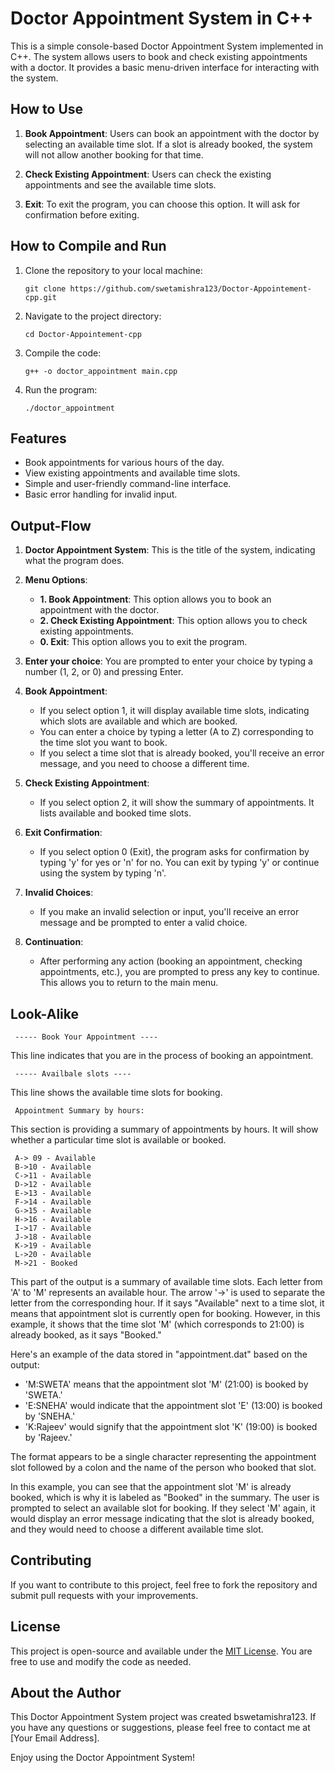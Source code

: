 # Doctor Appointment System in C++

This is a simple console-based Doctor Appointment System implemented in C++. The system allows users to book and check existing appointments with a doctor. It provides a basic menu-driven interface for interacting with the system.

## How to Use

1. **Book Appointment**: Users can book an appointment with the doctor by selecting an available time slot. If a slot is already booked, the system will not allow another booking for that time.

2. **Check Existing Appointment**: Users can check the existing appointments and see the available time slots.

3. **Exit**: To exit the program, you can choose this option. It will ask for confirmation before exiting.

## How to Compile and Run

1. Clone the repository to your local machine:

   ```
   git clone https://github.com/swetamishra123/Doctor-Appointement-cpp.git
   ```

2. Navigate to the project directory:

   ```
   cd Doctor-Appointement-cpp
   ```

3. Compile the code:

   ```
   g++ -o doctor_appointment main.cpp
   ```

4. Run the program:

   ```
   ./doctor_appointment
   ```

## Features

- Book appointments for various hours of the day.
- View existing appointments and available time slots.
- Simple and user-friendly command-line interface.
- Basic error handling for invalid input.

## Output-Flow


1. **Doctor Appointment System**: This is the title of the system, indicating what the program does.

2. **Menu Options**:
   - **1. Book Appointment**: This option allows you to book an appointment with the doctor.
   - **2. Check Existing Appointment**: This option allows you to check existing appointments.
   - **0. Exit**: This option allows you to exit the program.

3. **Enter your choice**: You are prompted to enter your choice by typing a number (1, 2, or 0) and pressing Enter.

4. **Book Appointment**:
   - If you select option 1, it will display available time slots, indicating which slots are available and which are booked.
   - You can enter a choice by typing a letter (A to Z) corresponding to the time slot you want to book.
   - If you select a time slot that is already booked, you'll receive an error message, and you need to choose a different time.

5. **Check Existing Appointment**:
   - If you select option 2, it will show the summary of appointments. It lists available and booked time slots.

6. **Exit Confirmation**:
   - If you select option 0 (Exit), the program asks for confirmation by typing 'y' for yes or 'n' for no. You can exit by typing 'y' or continue using the system by typing 'n'.

7. **Invalid Choices**:
   - If you make an invalid selection or input, you'll receive an error message and be prompted to enter a valid choice.

8. **Continuation**:
   - After performing any action (booking an appointment, checking appointments, etc.), you are prompted to press any key to continue. This allows you to return to the main menu.

## Look-Alike
```plaintext
 ----- Book Your Appointment ----
```

This line indicates that you are in the process of booking an appointment.

```plaintext
 ----- Availbale slots ----
```

This line shows the available time slots for booking.

```plaintext
 Appointment Summary by hours:
```

This section is providing a summary of appointments by hours. It will show whether a particular time slot is available or booked.

```plaintext
 A-> 09 - Available
 B->10 - Available
 C->11 - Available
 D->12 - Available
 E->13 - Available
 F->14 - Available
 G->15 - Available
 H->16 - Available
 I->17 - Available
 J->18 - Available
 K->19 - Available
 L->20 - Available
 M->21 - Booked
```

This part of the output is a summary of available time slots. Each letter from 'A' to 'M' represents an available hour. The arrow '->' is used to separate the letter from the corresponding hour. If it says "Available" next to a time slot, it means that appointment slot is currently open for booking. However, in this example, it shows that the time slot 'M' (which corresponds to 21:00) is already booked, as it says "Booked."

Here's an example of the data stored in "appointment.dat" based on the output:

- 'M:SWETA' means that the appointment slot 'M' (21:00) is booked by 'SWETA.'
- 'E:SNEHA' would indicate that the appointment slot 'E' (13:00) is booked by 'SNEHA.'
- 'K:Rajeev' would signify that the appointment slot 'K' (19:00) is booked by 'Rajeev.'

The format appears to be a single character representing the appointment slot followed by a colon and the name of the person who booked that slot.

In this example, you can see that the appointment slot 'M' is already booked, which is why it is labeled as "Booked" in the summary. The user is prompted to select an available slot for booking. If they select 'M' again, it would display an error message indicating that the slot is already booked, and they would need to choose a different available time slot.

## Contributing

If you want to contribute to this project, feel free to fork the repository and submit pull requests with your improvements.

## License

This project is open-source and available under the [MIT License](LICENSE). You are free to use and modify the code as needed.

## About the Author

This Doctor Appointment System project was created bswetamishra123. If you have any questions or suggestions, please feel free to contact me at [Your Email Address].

Enjoy using the Doctor Appointment System!
